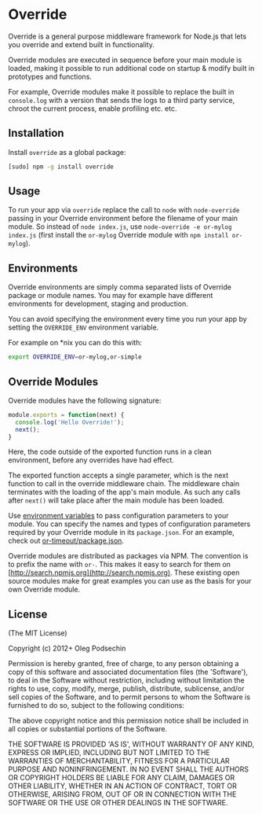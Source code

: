 # Override

Override is a general purpose middleware framework for Node.js that lets you 
override and extend built in functionality.

Override modules are executed in sequence before your main module is loaded, making 
it possible to run additional code on startup & modify built in prototypes and 
functions.

For example, Override modules make it possible to replace the built in `console.log` 
with a version that sends the logs to a third party service, chroot the current process,
enable profiling etc. etc.

## Installation

Install `override` as a global package:

```bash
[sudo] npm -g install override
```

## Usage

To run your app via `override` replace the call to `node` with `node-override` passing
in your Override environment before the filename of your main module. So instead of `node index.js`, use 
`node-override -e or-mylog index.js` (first install the `or-mylog` Override module with `npm install or-mylog`). 

## Environments

Override environments are simply comma separated lists of Override package or module names. You may for example have different environments for development, staging and production.

You can avoid specifying the environment every time you run your app by setting the `OVERRIDE_ENV` environment variable.

For example on *nix you can do this with:

```bash
export OVERRIDE_ENV=or-mylog,or-simple
``` 

## Override Modules

Override modules have the following signature:

```js
module.exports = function(next) {
  console.log('Hello Override!');
  next();
}
```

Here, the code outside of the exported function runs in a clean environment, before any overrides have had effect.

The exported function accepts a single parameter, which is the next function to call in the override middleware chain. 
The middleware chain terminates with the loading of the app's main module. As such any calls after `next()` will take 
place after the main module has been loaded. 

Use [environment variables](http://nodejs.org/api/process.html#process_process_env) to pass configuration parameters to your module.
You can specify the names and types of configuration parameters required by your Override module in its `package.json`.
For an example, check out [or-timeout/package.json](https://github.com/olegp/or-mylog/blob/master/package.json).

Override modules are distributed as packages via NPM. The convention is to prefix the name with `or-`. This 
makes it easy to search for them on [http://search.npmjs.org](http://search.npmjs.org).
These existing open source modules make for great examples you can use as the basis for your own Override module.

## License 

(The MIT License)

Copyright (c) 2012+ Oleg Podsechin

Permission is hereby granted, free of charge, to any person obtaining
a copy of this software and associated documentation files (the
'Software'), to deal in the Software without restriction, including
without limitation the rights to use, copy, modify, merge, publish,
distribute, sublicense, and/or sell copies of the Software, and to
permit persons to whom the Software is furnished to do so, subject to
the following conditions:

The above copyright notice and this permission notice shall be
included in all copies or substantial portions of the Software.

THE SOFTWARE IS PROVIDED 'AS IS', WITHOUT WARRANTY OF ANY KIND,
EXPRESS OR IMPLIED, INCLUDING BUT NOT LIMITED TO THE WARRANTIES OF
MERCHANTABILITY, FITNESS FOR A PARTICULAR PURPOSE AND NONINFRINGEMENT.
IN NO EVENT SHALL THE AUTHORS OR COPYRIGHT HOLDERS BE LIABLE FOR ANY
CLAIM, DAMAGES OR OTHER LIABILITY, WHETHER IN AN ACTION OF CONTRACT,
TORT OR OTHERWISE, ARISING FROM, OUT OF OR IN CONNECTION WITH THE
SOFTWARE OR THE USE OR OTHER DEALINGS IN THE SOFTWARE.

